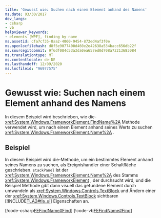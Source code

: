 ```yaml
---
title: 'Gewusst wie: Suchen nach einem Element anhand des Namens'
ms.date: 03/30/2017
dev_langs:
- csharp
- vb
helpviewer_keywords:
- elements [WPF], finding by name
ms.assetid: cfa7cf35-8aa2-4060-9454-872ed4af3f0e
ms.openlocfilehash: d8f5e9077400d460e2e42638a534bacc656db22f
ms.sourcegitcommit: 9f6df084c53a3da0ea657ed0d708a72213683084
ms.translationtype: MT
ms.contentlocale: de-DE
ms.lasthandoff: 12/09/2020
ms.locfileid: "96977575"
---
```

# <a name="how-to-find-an-element-by-its-name"></a>Gewusst wie: Suchen nach einem Element anhand des Namens
In diesem Beispiel wird beschrieben, wie die- <xref:System.Windows.FrameworkElement.FindName%2A> Methode verwendet wird, um nach einem Element anhand seines Werts zu suchen <xref:System.Windows.FrameworkElement.Name%2A> .  
  
## <a name="example"></a>Beispiel  
 In diesem Beispiel wird die-Methode, um ein bestimmtes Element anhand seines Namens zu suchen, als Ereignishandler einer Schaltfläche geschrieben. `stackPanel` ist der <xref:System.Windows.FrameworkElement.Name%2A> des Stamms <xref:System.Windows.FrameworkElement> , der durchsucht wird, und die Beispiel Methode gibt dann visuell das gefundene Element durch umwandeln als <xref:System.Windows.Controls.TextBlock> und Ändern einer der <xref:System.Windows.Controls.TextBlock> sichtbaren [!INCLUDE[TLA2#tla_ui](../../../includes/tla2sharptla-ui-md.md)] Eigenschaften an.  
  
 [!code-csharp[FEFindName#Find](~/samples/snippets/csharp/VS_Snippets_Wpf/FEFindName/CSharp/default.xaml.cs#find)]
 [!code-vb[FEFindName#Find](~/samples/snippets/visualbasic/VS_Snippets_Wpf/FEFindName/VisualBasic/default.xaml.vb#find)]
